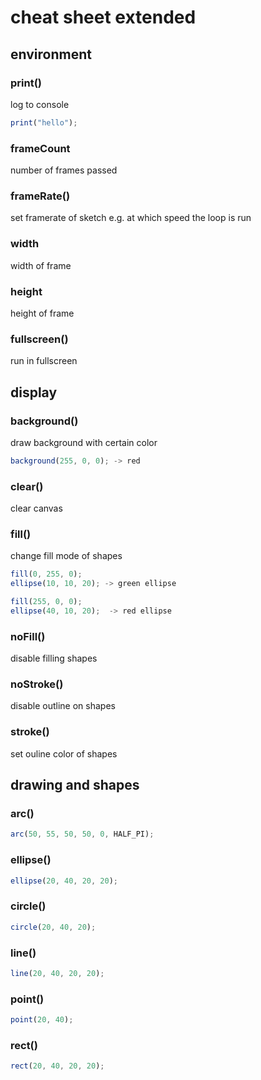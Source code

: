 # cheat sheet extended

## environment

### print()

log to console

```js
print("hello");
```

### frameCount

number of frames passed

### frameRate()

set framerate of sketch e.g. at which speed the loop is run

### width

width of frame

### height

height of frame

### fullscreen()

run in fullscreen

## display

### background()

draw background with certain color

```js
background(255, 0, 0); -> red
```

### clear()

clear canvas

### fill()

change fill mode of shapes

```js
fill(0, 255, 0);
ellipse(10, 10, 20); -> green ellipse

fill(255, 0, 0);
ellipse(40, 10, 20);  -> red ellipse
```

### noFill()

disable filling shapes

### noStroke()

disable outline on shapes

### stroke()

set ouline color of shapes

## drawing and shapes

### arc()

```js
arc(50, 55, 50, 50, 0, HALF_PI);
```

### ellipse()

```js
ellipse(20, 40, 20, 20);
```

### circle()

```js
circle(20, 40, 20);
```

### line()

```js
line(20, 40, 20, 20);
```

### point()

```js
point(20, 40);
```

### rect()

```js
rect(20, 40, 20, 20);
```
